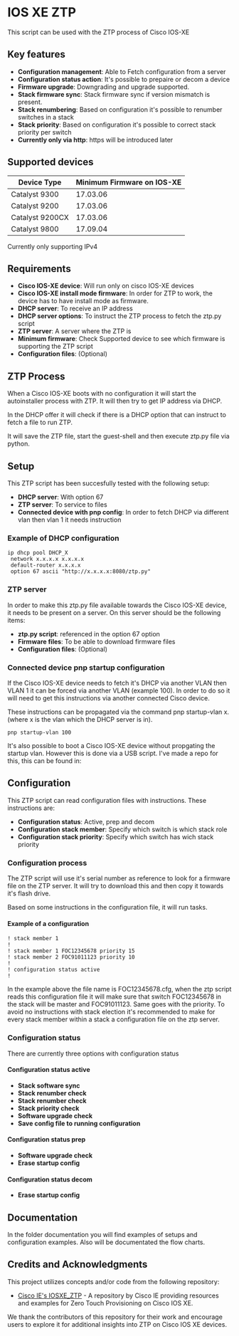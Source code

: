 
# IOS XE ZTP

This script can be used with the ZTP process of Cisco IOS-XE

## Key features

- **Configuration management**: Able to Fetch configuration from a server
- **Configuration status action**: It's possible to prepaire or decom a device
- **Firmware upgrade**: Downgrading and upgrade supported.
- **Stack firmware sync**: Stack firmware sync if version mismatch is present.
- **Stack renumbering**: Based on configuration it's possible to renumber switches in a stack
- **Stack priority**: Based on configuration it's possible to correct stack priority per switch
- **Currently only via http**: https will be introduced later

## Supported devices

| Device Type | Minimum Firmware on IOS-XE |
|-------------|----------------------------|
| Catalyst 9300         | 17.03.06         
| Catalyst 9200         | 17.03.06  
| Catalyst 9200CX       | 17.03.06
| Catalyst 9800         | 17.09.04             

Currently only supporting IPv4

## Requirements

- **Cisco IOS-XE device**: Will run only on cisco IOS-XE devices
- **Cisco IOS-XE install mode firmware**: In order for ZTP to work, the device has to have install mode as firmware.
- **DHCP server**: To receive an IP address
- **DHCP server options**: To instruct the ZTP process to fetch the ztp.py script
- **ZTP server**: A server where the ZTP is
- **Minimum firmware**: Check Supported device to see which firmware is supporting the ZTP script
- **Configuration files**: (Optional)




## ZTP Process

When a Cisco IOS-XE boots with no configuration it will start the autoinstaller process with ZTP. It will then try to get IP address via DHCP. 

In the DHCP offer it will check if there is a DHCP option that can instruct to fetch a file to run ZTP. 

It will save the ZTP file, start the guest-shell and then execute ztp.py file via python.
## Setup

This ZTP script has been succesfully tested with the following setup:

- **DHCP server**: With option 67
- **ZTP server**: To service to files
- **Connected device with pnp config**: In order to fetch DHCP via different vlan then vlan 1 it needs instruction

### Example of DHCP configuration
```
ip dhcp pool DHCP_X
 network x.x.x.x x.x.x.x
 default-router x.x.x.x
 option 67 ascii "http://x.x.x.x:8080/ztp.py"
```

### ZTP server
In order to make this ztp.py file available towards the Cisco IOS-XE device, it needs to be present on a server. On this server should be the following items:

- **ztp.py script**: referenced in the option 67 option
- **Firmware files**: To be able to download firmware files
- **Configuration files**: (Optional)

### Connected device pnp startup configuration
If the Cisco IOS-XE device needs to fetch it's DHCP via another VLAN then VLAN 1 it can be forced via another VLAN (example 100). In order to do so it will need to get this instructions via another connected Cisco device. 

These instructions can be propagated via the command pnp startup-vlan x. (where x is the vlan which the DHCP server is in).

```
pnp startup-vlan 100
```

It's also possible to boot a Cisco IOS-XE device without propgating the startup vlan. However this is done via a USB script. I've made a repo for this, this can be found in:


## Configuration

This ZTP script can read configuration files with instructions. These instructions are:

- **Configuration status**: Active, prep and decom
- **Configuration stack member**: Specify which switch is which stack role
- **Configuration stack priority**: Specify which switch has wich stack priority

### Configuration process
The ZTP script will use it's serial number as reference to look for a firmware file on the ZTP server. It will try to download this and then copy it towards it's flash drive. 

Based on some instructions in the configuration file, it will run tasks.

#### Example of a configuration
```
! stack member 1
!
! stack member 1 FOC12345678 priority 15
! stack member 2 FOC91011123 priority 10
!
! configuration status active
!
```

In the example above the file name is FOC12345678.cfg, when the ztp script reads this configuration file it will make sure that switch FOC12345678 in the stack will be master and FOC91011123. Same goes with the priority. To avoid no instructions with stack election it's recommended to make for every stack member within a stack a configuration file on the ztp server.

### Configuration status
There are currently three options with configuration status

#### Configuration status active
- **Stack software sync**
- **Stack renumber check**
- **Stack renumber check**
- **Stack priority check**
- **Software upgrade check**
- **Save config file to running configuration**

#### Configuration status prep
- **Software upgrade check**
- **Erase startup config**

#### Configuration status decom
- **Erase startup config**

## Documentation

In the folder documentation you will find examples of setups and configuration examples.
Also will be documentated the flow charts.
## Credits and Acknowledgments

This project utilizes concepts and/or code from the following repository:

- [Cisco IE's IOSXE_ZTP](https://github.com/cisco-ie/IOSXE_ZTP) - A repository by Cisco IE providing resources and examples for Zero Touch Provisioning on Cisco IOS XE.

We thank the contributors of this repository for their work and encourage users to explore it for additional insights into ZTP on Cisco IOS XE devices.
